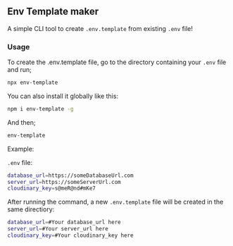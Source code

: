 ## Env Template maker

A simple CLI tool to create `.env.template` from existing `.env` file!

### Usage

To create the .env.template file, go to the directory containing your `.env` file and run;

```bash
npx env-template
```

You can also install it globally like this:

```bash
npm i env-template -g
```

And then;

```bash
env-template
```


Example:

`.env` file:

```bash
database_url=https://someDatabaseUrl.com
server_url=https://someServerUrl.com
cloudinary_key=s@meR@nd#mKe7
```


After running the command, a new `.env.template` file will be created in the same directiory:

```bash
database_url=#Your database_url here
server_url=#Your server_url here
cloudinary_key=#Your cloudinary_key here
```
